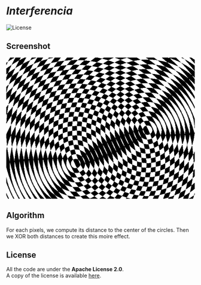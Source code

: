 # *Interferencia*

![License](https://img.shields.io/badge/license-Apache--2.0-blue.svg?style=flat-square)

## **Screenshot**

![screenshot](../../images/screenshot/ts-moire.screenshot.png)


## **Algorithm**

For each pixels, we compute its distance to the center of the circles.
Then we XOR both distances to create this moire effect.

## **License**

All the code are under the **Apache License 2.0**.  
A copy of the license is available [here](https://choosealicense.com/licenses/apache-2.0/).
